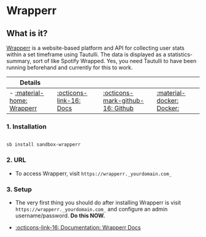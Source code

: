 # Wrapperr

## What is it?

[Wrapperr](https://github.com/aunefyren/wrapperr) is a website-based platform and API for collecting user stats within a set timeframe using Tautulli. The data is displayed as a statistics-summary, sort of like Spotify Wrapped. Yes, you need Tautulli to have been running beforehand and currently for this to work.

| Details     |             |             |             |
|-------------|-------------|-------------|-------------|
- [:material-home: Wrapperr ](https://github.com/aunefyren/wrapperr) | [:octicons-link-16: Docs](https://github.com/aunefyren/wrapperr) | [:octicons-mark-github-16: Github](https://github.com/aunefyren/wrapperr) | [:material-docker: Docker: ](https://hub.docker.com/r/aunefyren/wrapperr) |


### 1. Installation

``` shell

sb install sandbox-wrapperr

```

### 2. URL

- To access Wrapperr, visit `https://wrapperr._yourdomain.com_`

### 3. Setup

- The very first thing you should do after installing Wrapperr is visit `https://wrapperr._yourdomain.com_` and configure an admin username/password. **Do this NOW.**

- [:octicons-link-16: Documentation: Wrapperr Docs](https://github.com/aunefyren/wrapperr)
